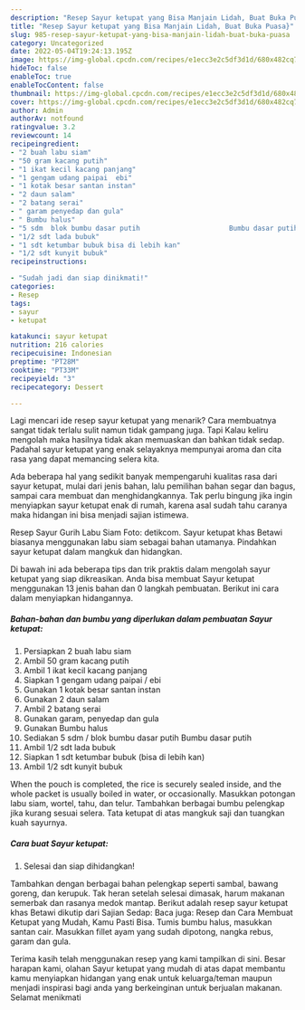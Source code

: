 ```yaml
---
description: "Resep Sayur ketupat yang Bisa Manjain Lidah, Buat Buka Puasa}"
title: "Resep Sayur ketupat yang Bisa Manjain Lidah, Buat Buka Puasa}"
slug: 985-resep-sayur-ketupat-yang-bisa-manjain-lidah-buat-buka-puasa
category: Uncategorized
date: 2022-05-04T19:24:13.195Z
image: https://img-global.cpcdn.com/recipes/e1ecc3e2c5df3d1d/680x482cq70/sayur-ketupat-foto-resep-utama.jpg
hideToc: false
enableToc: true
enableTocContent: false
thumbnail: https://img-global.cpcdn.com/recipes/e1ecc3e2c5df3d1d/680x482cq70/sayur-ketupat-foto-resep-utama.jpg
cover: https://img-global.cpcdn.com/recipes/e1ecc3e2c5df3d1d/680x482cq70/sayur-ketupat-foto-resep-utama.jpg
author: Admin
authorAv: notfound
ratingvalue: 3.2
reviewcount: 14
recipeingredient:
- "2 buah labu siam"
- "50 gram kacang putih"
- "1 ikat kecil kacang panjang"
- "1 gengam udang paipai  ebi"
- "1 kotak besar santan instan"
- "2 daun salam"
- "2 batang serai"
- " garam penyedap dan gula"
- " Bumbu halus"
- "5 sdm  blok bumbu dasar putih                      Bumbu dasar putih"
- "1/2 sdt lada bubuk"
- "1 sdt ketumbar bubuk bisa di lebih kan"
- "1/2 sdt kunyit bubuk"
recipeinstructions:

- "Sudah jadi dan siap dinikmati!"
categories:
- Resep
tags:
- sayur
- ketupat

katakunci: sayur ketupat 
nutrition: 216 calories
recipecuisine: Indonesian
preptime: "PT28M"
cooktime: "PT33M"
recipeyield: "3"
recipecategory: Dessert

---
```



Lagi mencari ide resep sayur ketupat yang menarik? Cara membuatnya sangat tidak terlalu sulit namun tidak gampang juga. Tapi Kalau keliru mengolah maka hasilnya tidak akan memuaskan dan bahkan tidak sedap. Padahal sayur ketupat yang enak selayaknya mempunyai aroma dan cita rasa yang dapat memancing selera kita.


Ada beberapa hal yang sedikit banyak mempengaruhi kualitas rasa dari sayur ketupat, mulai dari jenis bahan, lalu pemilihan bahan segar dan bagus, sampai cara membuat dan menghidangkannya. Tak perlu bingung jika ingin menyiapkan sayur ketupat enak di rumah, karena asal sudah tahu caranya maka hidangan ini bisa menjadi sajian istimewa.

Resep Sayur Gurih Labu Siam Foto: detikcom. Sayur ketupat khas Betawi biasanya menggunakan labu siam sebagai bahan utamanya. Pindahkan sayur ketupat dalam mangkuk dan hidangkan.


Di bawah ini ada beberapa tips dan trik praktis dalam mengolah sayur ketupat yang siap dikreasikan. Anda bisa membuat Sayur ketupat menggunakan 13 jenis bahan dan 0 langkah pembuatan. Berikut ini cara dalam menyiapkan hidangannya.

<!--inarticleads1-->

##### Bahan-bahan dan bumbu yang diperlukan dalam pembuatan Sayur ketupat:

1. Persiapkan 2 buah labu siam
1. Ambil 50 gram kacang putih
1. Ambil 1 ikat kecil kacang panjang
1. Siapkan 1 gengam udang paipai / ebi
1. Gunakan 1 kotak besar santan instan
1. Gunakan 2 daun salam
1. Ambil 2 batang serai
1. Gunakan  garam, penyedap dan gula
1. Gunakan  Bumbu halus
1. Sediakan 5 sdm / blok bumbu dasar putih                      Bumbu dasar putih
1. Ambil 1/2 sdt lada bubuk
1. Siapkan 1 sdt ketumbar bubuk (bisa di lebih kan)
1. Ambil 1/2 sdt kunyit bubuk


When the pouch is completed, the rice is securely sealed inside, and the whole packet is usually boiled in water, or occasionally. Masukkan potongan labu siam, wortel, tahu, dan telur. Tambahkan berbagai bumbu pelengkap jika kurang sesuai selera. Tata ketupat di atas mangkuk saji dan tuangkan kuah sayurnya. 

<!--inarticleads2-->

##### Cara buat Sayur ketupat:


1. Selesai dan siap dihidangkan!

Tambahkan dengan berbagai bahan pelengkap seperti sambal, bawang goreng, dan kerupuk. Tak heran setelah selesai dimasak, harum makanan semerbak dan rasanya medok mantap. Berikut adalah resep sayur ketupat khas Betawi dikutip dari Sajian Sedap: Baca juga: Resep dan Cara Membuat Ketupat yang Mudah, Kamu Pasti Bisa. Tumis bumbu halus, masukkan santan cair. Masukkan fillet ayam yang sudah dipotong, nangka rebus, garam dan gula. 

Terima kasih telah menggunakan resep yang kami tampilkan di sini. Besar harapan kami, olahan Sayur ketupat yang mudah di atas dapat membantu kamu menyiapkan hidangan yang enak untuk keluarga/teman maupun menjadi inspirasi bagi anda yang berkeinginan untuk berjualan makanan. Selamat menikmati
